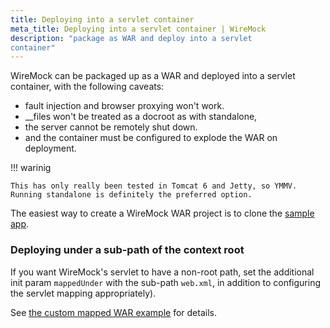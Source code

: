 ```yaml
---
title: Deploying into a servlet container
meta_title: Deploying into a servlet container | WireMock
description: "package as WAR and deploy into a servlet
container"
---
```


WireMock can be packaged up as a WAR and deployed into a servlet
container, with the following caveats: 

- fault injection and browser proxying won't work.
- \_\_files won't be treated as a docroot as with standalone, 
- the server cannot be remotely shut down.
- and the container must be configured to explode the WAR on deployment. 

!!! warinig 

	This has only really been tested in Tomcat 6 and Jetty, so YMMV. 
	Running standalone is definitely the preferred option.

The easiest way to create a WireMock WAR project is to clone the
[sample app](https://github.com/wiremock/wiremock/tree/master/sample-war).

### Deploying under a sub-path of the context root

If you want WireMock's servlet to have a non-root path, set the additional
init param `mappedUnder` with the sub-path `web.xml`, in
addition to configuring the servlet mapping appropriately).

See [the custom mapped WAR
example](https://github.com/wiremock/wiremock/blob/master/sample-war/src/main/webappCustomMapping/WEB-INF/web.xml)
for details.
